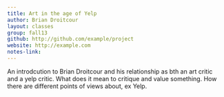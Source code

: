 ```yaml
---
title: Art in the age of Yelp
author: Brian Droitcour
layout: classes
group: fall13
github: http://github.com/example/project
website: http://example.com
notes-link:
---
```

An introdcution to Brian Droitcour and his relationship as bth an art critic and a yelp critic. What does it mean to critique and value something. How there are different points of views about, ex Yelp.